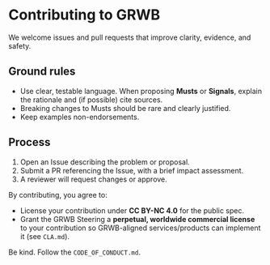 # Contributing to GRWB

We welcome issues and pull requests that improve clarity, evidence, and safety.

## Ground rules
- Use clear, testable language. When proposing **Musts** or **Signals**, explain the rationale and (if possible) cite sources.
- Breaking changes to Musts should be rare and clearly justified.
- Keep examples non-endorsements.

## Process
1. Open an Issue describing the problem or proposal.
2. Submit a PR referencing the Issue, with a brief impact assessment.
3. A reviewer will request changes or approve.

By contributing, you agree to:
- License your contribution under **CC BY-NC 4.0** for the public spec.
- Grant the GRWB Steering a **perpetual, worldwide commercial license** to your contribution so GRWB-aligned services/products can implement it (see `CLA.md`).

Be kind. Follow the `CODE_OF_CONDUCT.md`.
